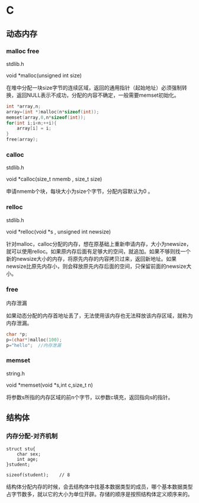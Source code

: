 # C

## 动态内存

### malloc free

stdlib.h

void *malloc(unsigned int size)

在堆中分配一块size字节的连续区域，返回的通用指针（起始地址）必须强制转换，返回NULL表示不成功，分配的内容不确定，一般需要memset初始化。

```c
int *array,n;
array=(int *)malloc(n*sizeof(int));
memset(array,0,n*sizeof(int));
for(int i;i<n;++i){
    array[i] = i;
}
free(array);
```

### calloc

stdlib.h

void *calloc(size_t nmemb , size_t size)

申请nmemb个块，每块大小为size个字节，分配内容默认为0 。

### relloc

stdlib.h

void *relloc(void *s , unsigned int newsize)

针对malloc，calloc分配的内存，想在原基础上重新申请内存，大小为newsize，就可以使用relloc。如果原内存后面有足够大的空间，就追加。如果不够则找一个新的newsize大小的内存，将原先内存的内容拷贝过来，返回新地址。如果newsize比原先内存小，则会释放原先内存后面的空间，只保留前面的newsize大小。

### free

内存泄漏

如果动态分配的内存首地址丢了，无法使用该内存也无法释放该内存区域，就称为内存泄漏。

```c
char *p;
p=(char*)malloc(100);
p="hello";	//内存泄漏
```

### memset

string.h

void *memset(void *s,int c,size_t n)

将参数s所指的内存区域的前n个字节，以参数c填充，返回指向s的指针。

## 结构体

### 内存分配-对齐机制

```
struct stu{
	char sex;
	int age;
}student;

sizeof(student);	// 8
```

结构体分配内存的时候，会去结构体中找基本数据类型的成员，哪个基本数据类型占字节数多，就以它的大小为单位开辟。存储的顺序是按照结构体定义顺序来的。



